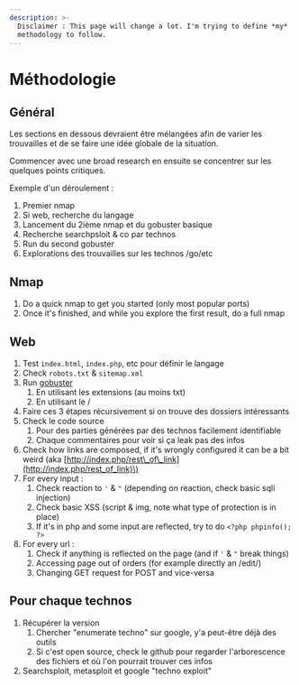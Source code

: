 ```yaml
---
description: >-
  Disclaimer : This page will change a lot. I'm trying to define *my*
  methodology to follow.
---
```


# Méthodologie

## Général

Les sections en dessous devraient être mélangées afin de varier les trouvailles et de se faire une idée globale de la situation.

Commencer avec une broad research en ensuite se concentrer sur les quelques points critiques.

Exemple d'un déroulement :

1. Premier nmap
2. Si web, recherche du langage
3. Lancement du 2ième nmap et du gobuster basique
4. Recherche searchpsloit & co par technos
5. Run du second gobuster
6. Explorations des trouvailles sur les technos /go/etc

## Nmap

1. Do a quick nmap to get you started \(only most popular ports\)
2. Once it's finished, and while you explore the first result, do a full nmap

## Web

1. Test `index.html`, `index.php`, etc pour définir le langage
2. Check `robots.txt` & `sitemap.xml`
3. Run [gobuster](https://zcugni.gitbook.io/notes/tools/hack-tools#forced-browsing) 
   1. En utilisant les extensions \(au moins txt\)
   2. En utilisant le /
4. Faire ces 3 étapes récursivement si on trouve des dossiers intéressants
5. Check le code source
   1. Pour des parties générées par des technos facilement identifiable
   2. Chaque commentaires pour voir si ça leak pas des infos
6. Check how links are composed, if it's wrongly configured it can be a bit weird \(aka [http://index.php/rest\_of\_link](http://index.php/rest_of_link)\)
7. For every input :
   1. Check reaction to `'` & `"` \(depending on reaction, check basic sqli injection\)
   2. Check basic XSS \(script & img, note what type of protection is in place\)
   3. If it's in php and some input are reflected, try to do `<?php phpinfo(); ?>`
8. For every url :
   1. Check if anything is reflected on the page \(and if `'` & `"` break things\)
   2. Accessing page out of orders \(for example directly an /edit/\)
   3. Changing GET request for POST and vice-versa

## Pour chaque technos

1. Récupérer la version
   1. Chercher "enumerate techno" sur google, y'a peut-être déjà des outils
   2. Si c'est open source, check le github pour regarder l'arborescence des fichiers et où l'on pourrait trouver ces infos
2. Searchsploit, metasploit et google "techno exploit"

